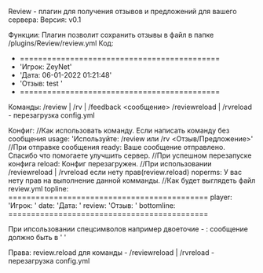 Review - плагин для получения отзывов и предложений для вашего сервера:
Версия: v0.1

Функции:
Плагин позволит сохранить отзывы в файл в папке /plugins/Review/review.yml
Код:
- ============================================
- 'Игрок: ZeyNet'
- 'Дата: 06-01-2022 01:21:48'
- 'Отзыв: test '
- ============================================

Команды:
/review | /rv | /feedback <сообщение>
/reviewreload | /rvreload - перезагрузка config.yml


Конфиг:
//Как использовать команду. Если написать команду без сообщения
usage: 'Используйте: /review или /rv <Отзыв/Предложение>'
//При отправке сообщения
ready: Ваше сообщение отправлено. Спасибо что помогаете улучшить сервер.
//При успешном перезапуске конфига
reload: Конфиг перезагружен.
//При использовании /reviewreload | /rvreload если нету прав(review.reload)
noperms: У вас нету прав на выполнение данной комманды.
//Как будет выглядеть файл review.yml
topline: ============================================
player: 'Игрок: '
date: 'Дата: '
review: 'Отзыв: '
bottomline: ============================================

При ипсользовании спецсимволов например двоеточие - : сообщение должно быть в ' '
​

Права:
review.reload для команды - /reviewreload | /rvreload - перезагрузка config.yml
